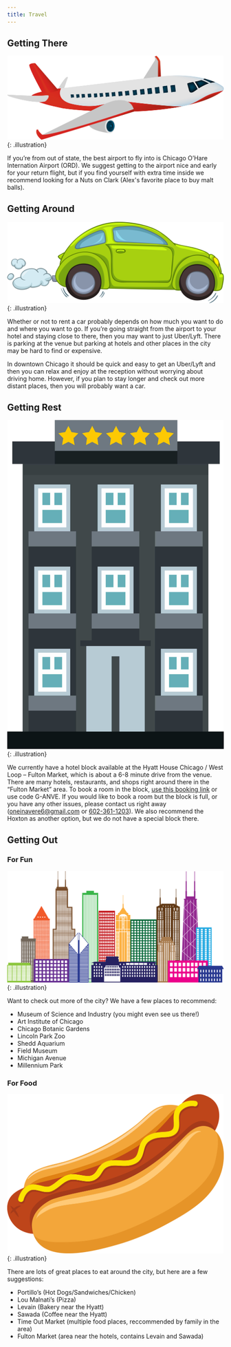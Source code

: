 ```yaml
---
title: Travel
---
```


## Getting There

![An airplane](/assets/images/travel/airplane.png){: .illustration}

If you’re from out of state, the best airport to fly into is Chicago O’Hare Internation Airport (ORD).
We suggest getting to the airport nice and early for your return flight, but if you find yourself with extra time inside we recommend looking for a Nuts on Clark (Alex's favorite place to buy malt balls).

## Getting Around

![A car](/assets/images/travel/car.png){: .illustration}

Whether or not to rent a car probably depends on how much you want to do and where you want to go.
If you’re going straight from the airport to your hotel and staying close to there, then you may want to just Uber/Lyft.
There is parking at the venue but parking at hotels and other places in the city may be hard to find or expensive.

In downtown Chicago it should be quick and easy to get an Uber/Lyft and then you can relax and enjoy at the reception without worrying about driving home.
However, if you plan to stay longer and check out more distant places, then you will probably want a car.

## Getting Rest

![A hotel building](/assets/images/travel/hotel.png){: .illustration}

We currently have a hotel block available at the Hyatt House Chicago / West Loop – Fulton Market, which is about a 6-8 minute drive from the venue.
There are many hotels, restaurants, and shops right around there in the “Fulton Market” area.
To book a room in the block, [use this booking link](https://www.hyatt.com/shop/chixl?location=Hyatt%20House%20Chicago%20%2F%20West%20Loop-Fulton%20Market&checkinDate=2023-11-04&checkoutDate=2023-11-06&rooms=1&adults=1&kids=0&corp_id=g-anve#room-page-anchor) or use code G-ANVE.
If you would like to book a room but the block is full, or you have any other issues, please contact us right away ([oneinavere6@gmail.com](mailto:oneinavere6@gmail.com) or [602-361-1203](tel:6023611203)).
We also recommend the Hoxton as another option, but we do not have a special block there.

## Getting Out

### For Fun

![The Chicago skyline](/assets/images/travel/skyline_half.png){: .illustration}

Want to check out more of the city?
We have a few places to recommend:

* Museum of Science and Industry (you might even see us there!)
* Art Institute of Chicago
* Chicago Botanic Gardens
* Lincoln Park Zoo
* Shedd Aquarium
* Field Museum
* Michigan Avenue
* Millennium Park

### For Food

![A hotdog in a plain bun with mustard](/assets/images/travel/hotdog.png){: .illustration}

There are lots of great places to eat around the city, but here are a few suggestions:
* Portillo’s (Hot Dogs/Sandwiches/Chicken)
* Lou Malnati’s (Pizza)
* Levain (Bakery near the Hyatt)
* Sawada (Coffee near the Hyatt)
* Time Out Market (multiple food places, reccommended by family
  in the area)
* Fulton Market (area near the hotels, contains Levain and
  Sawada)
